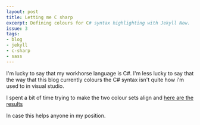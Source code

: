 ```yaml
---
layout: post
title: Letting me C sharp
excerpt: Defining colours for C# syntax highlighting with Jekyll Now.
issue: 3
tags: 
- blog
- jekyll
- c-sharp
- sass
---
```


I'm lucky to say that my workhorse language is C#. 
I'm less lucky to say that the way that this blog currently colours the C# syntax isn't quite how i'm used to in visual studio.

I spent a bit of time trying to make the two colour sets align and [here are the results](https://github.com/CBurbidge/CBurbidge.github.io/blob/master/_sass/_highlights_csharp.scss)

In case this helps anyone in my position.


